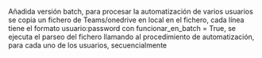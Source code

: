 Añadida versión batch, para procesar la automatización de varios usuarios
se copia un fichero de Teams/onedrive en local
en el fichero, cada línea tiene el formato usuario:password
con funcionar_en_batch = True, se ejecuta el parseo del fichero
llamando al procedimiento de automatización, para cada uno de los usuarios, secuencialmente


